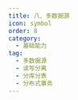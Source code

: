 ```yaml
---
title: 八、多数据源
icon: symbol
order: 8
category:
  - 基础能力
tag:
  - 多数据源
  - 读写分离
  - 分库分表
  - 分布式事务
---
```

